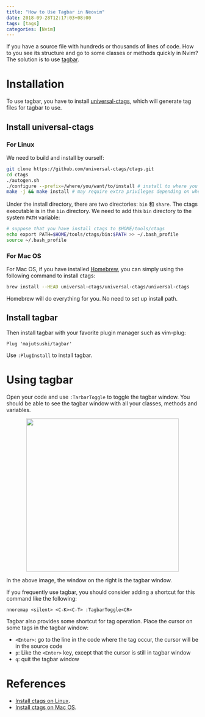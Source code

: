 ```yaml
---
title: "How to Use Tagbar in Neovim"
date: 2018-09-28T12:17:03+08:00
tags: [tags]
categories: [Nvim]
---
```


If you have a source file with hundreds or thousands of lines of code. How to
you see its structure and go to some classes or methods quickly in Nvim? The
solution is to use [tagbar](https://github.com/majutsushi/tagbar).

<!--more-->

# Installation

To use tagbar, you have to install
[universal-ctags](https://github.com/universal-ctags/ctags), which will
generate tag files for tagbar to use.

## Install universal-ctags

### For Linux

We need to build and install by ourself:

```bash
git clone https://github.com/universal-ctags/ctags.git
cd ctags
./autogen.sh
./configure --prefix=/where/you/want/to/install # install to where you have access
make -j && make install # may require extra privileges depending on where to install
```

Under the install directory, there are two directories: `bin` 和 `share`. The
ctags executable is in the `bin` directory. We need to add this `bin` directory
to the system `PATH` variable:

```bash
# suppose that you have install ctags to $HOME/tools/ctags
echo export PATH=$HOME/tools/ctags/bin:$PATH >> ~/.bash_profile
source ~/.bash_profile
```

### For Mac OS

For Mac OS, if you have installed [Homebrew](https://brew.sh/), you can simply
using the following command to install ctags:

```bash
brew install --HEAD universal-ctags/universal-ctags/universal-ctags
```

Homebrew will do everything for you. No need to set up install path.

## Install tagbar

Then install tagbar with your favorite plugin manager such as vim-plug:

```
Plug 'majutsushi/tagbar'
```

Use `:PlugInstall` to install tagbar.

# Using tagbar

Open your code and use `:TarbarToggle` to toggle the tagbar window. You should
be able to see the tagbar window with all your classes, methods and variables.

<p align="center">
<img src="https://blog-resource-1257868508.file.myqcloud.com/89581661.jpg" width="400">
</p>

In the above image, the window on the right is the tagbar window.

If you frequently use tagbar, you should consider adding a shortcut for this
command like the following:

```vim
nnoremap <silent> <C-K><C-T> :TagbarToggle<CR>
```

Tagbar also provides some shortcut for tag operation. Place the cursor on some
tags in the tagbar window:

+ `<Enter>`:  go to the line in the code where the tag occur, the cursor will be in the source code
+ `p`: Like the `<Enter>` key, except that the cursor is still in tagbar window
+ `q`: quit the tagbar window

# References

+ [Install ctags on Linux](https://github.com/universal-ctags/ctags/blob/master/docs/autotools.rst).
+ [Install ctags on Mac OS](https://github.com/universal-ctags/homebrew-universal-ctags).
